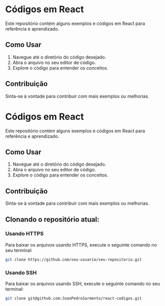 # Códigos em React

Este repositório contém alguns exemplos e códigos em React para referência e aprendizado.

## Como Usar

1. Navegue até o diretório do código desejado.
2. Abra o arquivo no seu editor de código.
3. Explore o código para entender os conceitos.

## Contribuição

Sinta-se à vontade para contribuir com mais exemplos ou melhorias. 

# Códigos em React

Este repositório contém alguns exemplos e códigos em React para referência e aprendizado.

## Como Usar

1. Navegue até o diretório do código desejado.
2. Abra o arquivo no seu editor de código.
3. Explore o código para entender os conceitos.

## Contribuição

Sinta-se à vontade para contribuir com mais exemplos ou melhorias. 

## Clonando o repositório atual: 

### Usando HTTPS

Para baixar os arquivos usando HTTPS, execute o seguinte comando no seu terminal:

```bash
git clone https://github.com/seu-usuario/seu-repositorio.git
```
### Usando SSH
Para baixar os arquivos usando SSH, execute o seguinte comando no seu terminal:
```bash
git clone git@github.com:JoaoPedroSarmento/react-codigos.git
```

